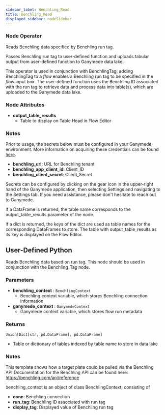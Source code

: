 ```yaml
---
sidebar_label: Benchling_Read
title: Benchling_Read
displayed_sidebar: nodeSidebar
---
```


### Node Operator
Reads Benchling data specified by Benchling run tag.

Passes Benchling run tag to user-defined function and uploads tabular output
from user-defined function to Ganymede data lake.

This operator is used in conjunction with BenchlingTag; adding BenchlingTag to
a _flow_ enables a Benchling run tag to be specified in the _flow_ input box.
The user-defined function uses the Benchling ID associated with the run tag
to retrieve data and process data into table(s), which are uploaded to the Ganymede
data lake.


### Node Attributes
- **output_table_results**
  - Table to display on Table Head in Flow Editor


### Notes
Prior to usage, the secrets below must be configured in your Ganymede environment.  More information
on acquiring these credentials can be found [here](https://docs.benchling.com/docs/authentication).
- **benchling_url**: URL for Benchling tenant
- **benchling_app_client_id**: Client_ID
- **benchling_client_secret**: Client_Secret

Secrets can be configured by clicking on the gear icon in the upper-right hand of the Ganymede
application, then selecting Settings and navigating to the Settings tab.  If you need
assistance, please don't hesitate to reach out to Ganymede.

If a DataFrame is returned, the table name corresponds to the output_table_results parameter
of the node.

If a dict is returned, the keys of the dict are used as table names for the corresponding
DataFrames to store. The table with output_table_results as its key is displayed on the Flow Editor.
## User-Defined Python
Reads Benchling data based on run tag.  This node should be used in
conjunction with the Benchling_Tag node.


### Parameters
- **benchling_context** : `BenchlingContext`
    - Benchling context variable, which stores Benchling connection information
- **ganymede_context** : `GanymedeContext`
    - Ganymede context variable, which stores flow run metadata


### Returns
`Union[Dict[str, pd.DataFrame], pd.DataFrame]`
  - Table or dictionary of tables indexed by table name to store in data lake


### Notes
This template shows how a target plate could be pulled via the Benchling API
Documentation for the Benchling API can be found here: https://benchling.com/api/reference

benchling_context is an object of class BenchlingContext, consisting of
- **conn**: Benchling connection
- **run_tag**: Benchling ID associated with run tag
- **display_tag**: Displayed value of Benchling run tag